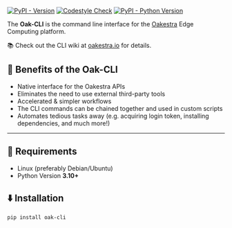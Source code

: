 [![PyPI - Version](https://img.shields.io/pypi/v/oak-cli)](https://pypi.org/project/oak-cli/)
[![Codestyle Check](https://github.com/oakestra/oakestra-cli/actions/workflows/python_codestyle_check.yml/badge.svg)](https://github.com/oakestra/oakestra-cli/actions/workflows/python_codestyle_check.yml)
[![PyPI - Python Version](https://img.shields.io/pypi/pyversions/oak-cli)](https://pypi.org/project/oak-cli/)

The **Oak-CLI** is the command line interface for the [Oakestra](https://github.com/oakestra/oakestra) Edge Computing platform.

📚 Check out the CLI wiki at [oakestra.io](https://www.oakestra.io/docs/getting-started/deploy-app/with-the-cli/) for details.

## 🦾 Benefits of the **Oak-CLI**
- Native interface for the Oakestra APIs
- Eliminates the need to use external third-party tools
- Accelerated & simpler workflows
- The CLI commands can be chained together and used in custom scripts
- Automates tedious tasks away (e.g. acquiring login token, installing dependencies, and much more!)

---

## 📕 Requirements 
- Linux (preferably Debian/Ubuntu)
- Python Version **3.10+**

## ⬇️ Installation

```
pip install oak-cli
```

